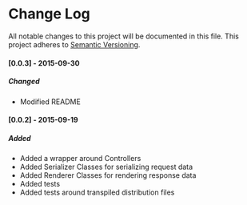# Change Log
All notable changes to this project will be documented in this file.
This project adheres to [Semantic Versioning](http://semver.org/).

#### [0.0.3] - 2015-09-30
##### Changed
- Modified README

#### [0.0.2] - 2015-09-19
##### Added
- Added a wrapper around Controllers
- Added Serializer Classes for serializing request data
- Added Renderer Classes for rendering response data
- Added tests
- Added tests around transpiled distribution files